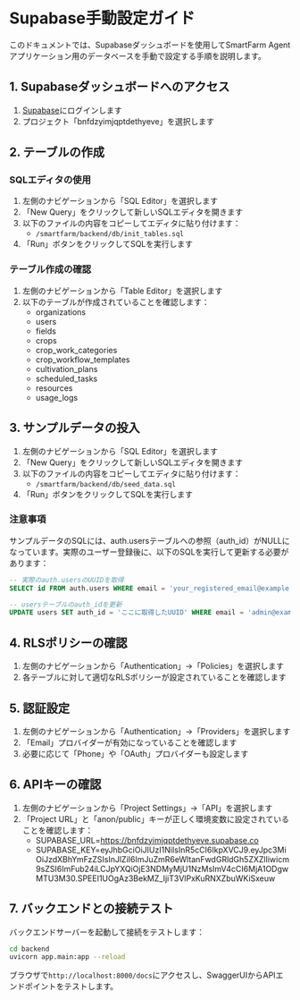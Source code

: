 # Supabase手動設定ガイド

このドキュメントでは、Supabaseダッシュボードを使用してSmartFarm Agentアプリケーション用のデータベースを手動で設定する手順を説明します。

## 1. Supabaseダッシュボードへのアクセス

1. [Supabase](https://app.supabase.com)にログインします
2. プロジェクト「bnfdzyimjqptdethyeve」を選択します

## 2. テーブルの作成

### SQLエディタの使用

1. 左側のナビゲーションから「SQL Editor」を選択します
2. 「New Query」をクリックして新しいSQLエディタを開きます
3. 以下のファイルの内容をコピーしてエディタに貼り付けます：
   - `/smartfarm/backend/db/init_tables.sql`
4. 「Run」ボタンをクリックしてSQLを実行します

### テーブル作成の確認

1. 左側のナビゲーションから「Table Editor」を選択します
2. 以下のテーブルが作成されていることを確認します：
   - organizations
   - users
   - fields
   - crops
   - crop_work_categories
   - crop_workflow_templates
   - cultivation_plans
   - scheduled_tasks
   - resources
   - usage_logs

## 3. サンプルデータの投入

1. 左側のナビゲーションから「SQL Editor」を選択します
2. 「New Query」をクリックして新しいSQLエディタを開きます
3. 以下のファイルの内容をコピーしてエディタに貼り付けます：
   - `/smartfarm/backend/db/seed_data.sql`
4. 「Run」ボタンをクリックしてSQLを実行します

### 注意事項

サンプルデータのSQLには、auth.usersテーブルへの参照（auth_id）がNULLになっています。実際のユーザー登録後に、以下のSQLを実行して更新する必要があります：

```sql
-- 実際のauth.usersのUUIDを取得
SELECT id FROM auth.users WHERE email = 'your_registered_email@example.com';

-- usersテーブルのauth_idを更新
UPDATE users SET auth_id = 'ここに取得したUUID' WHERE email = 'admin@example.com';
```

## 4. RLSポリシーの確認

1. 左側のナビゲーションから「Authentication」→「Policies」を選択します
2. 各テーブルに対して適切なRLSポリシーが設定されていることを確認します

## 5. 認証設定

1. 左側のナビゲーションから「Authentication」→「Providers」を選択します
2. 「Email」プロバイダーが有効になっていることを確認します
3. 必要に応じて「Phone」や「OAuth」プロバイダーも設定します

## 6. APIキーの確認

1. 左側のナビゲーションから「Project Settings」→「API」を選択します
2. 「Project URL」と「anon/public」キーが正しく環境変数に設定されていることを確認します：
   - SUPABASE_URL=https://bnfdzyimjqptdethyeve.supabase.co
   - SUPABASE_KEY=eyJhbGciOiJIUzI1NiIsInR5cCI6IkpXVCJ9.eyJpc3MiOiJzdXBhYmFzZSIsInJlZiI6ImJuZmR6eWltanFwdGRldGh5ZXZlIiwicm9sZSI6ImFub24iLCJpYXQiOjE3NDMyMjU1NzMsImV4cCI6MjA1ODgwMTU3M30.SPEEI1UOgAz3BekMZ_IjiT3VlPxKuRNXZbuWKiSxeuw

## 7. バックエンドとの接続テスト

バックエンドサーバーを起動して接続をテストします：

```bash
cd backend
uvicorn app.main:app --reload
```

ブラウザで`http://localhost:8000/docs`にアクセスし、SwaggerUIからAPIエンドポイントをテストします。
